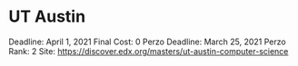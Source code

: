 # UT Austin

Deadline: April 1, 2021
Final Cost: 0
Perzo Deadline: March 25, 2021
Perzo Rank: 2
Site: https://discover.edx.org/masters/ut-austin-computer-science
